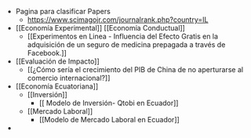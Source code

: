 - Pagina para clasificar Papers
	- https://www.scimagojr.com/journalrank.php?country=IL
- [[Economía Experimental]] [[Economía Conductual]]
	- [[Experimentos  en Linea - Influencia del Efecto Gratis en la adquisición de un seguro de medicina prepagada a través de Facebook.]]
- [[Evaluación de Impacto]]
	- [[¿Cómo sería el crecimiento del PIB de China de no aperturarse al comercio internacional?]]
- [[Economía Ecuatoriana]]
	- [[Inversión]]
		- [[ Modelo de Inversión- Qtobi en Ecuador]]
	- [[Mercado Laboral]]
		- [[Modelo de Mercado Laboral en Ecuador]]
-